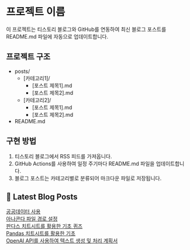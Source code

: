 
# 프로젝트 이름

이 프로젝트는 티스토리 블로그와 GitHub를 연동하여 최신 블로그 포스트를 README.md 파일에 자동으로 업데이트합니다.

## 프로젝트 구조

- posts/
  - [카테고리1]/
    - [포스트 제목1].md
    - [포스트 제목2].md
  - [카테고리2]/
    - [포스트 제목1].md
    - [포스트 제목2].md
- README.md

## 구현 방법

1. 티스토리 블로그에서 RSS 피드를 가져옵니다.
2. GitHub Actions를 사용하여 일정 주기마다 README.md 파일을 업데이트합니다.
3. 블로그 포스트는 카테고리별로 분류되어 마크다운 파일로 저장됩니다.

## 📕 Latest Blog Posts

<a href="https://eunmastudio.tistory.com/9">공공데이터 사용</a></br><a href="https://eunmastudio.tistory.com/7">아나콘다 파일 경로 설정</a></br><a href="https://eunmastudio.tistory.com/6">판다스 치트시트를 활용한 기초 퀴즈</a></br><a href="https://eunmastudio.tistory.com/5">Pandas 치트시트를 활용한 기초</a></br><a href="https://eunmastudio.tistory.com/4">OpenAI API를 사용하여 텍스트 생성 및 처리 계획서</a></br>